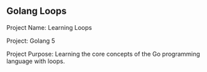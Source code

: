## Golang Loops  

Project Name: Learning Loops

Project: Golang 5 

Project Purpose: Learning the core concepts of the Go programming language with loops.


